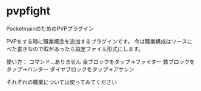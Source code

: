 # pvpfight
PocketmainのためのPVPプラグイン

PVPをする時に職業概念を追加するプラグインです。
今は職業構成はソースにべた書きなので暇があったら設定ファイル形式にします。

使い方：
コマンド…ありません
金ブロックをタップ->ファイター
鉄ブロックをタップ->ハンター
ダイヤブロックをタップ->アサシン

それぞれの職業については使ってみてください
